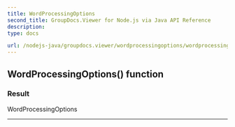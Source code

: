 ```yaml
---
title: WordProcessingOptions
second_title: GroupDocs.Viewer for Node.js via Java API Reference
description: 
type: docs

url: /nodejs-java/groupdocs.viewer/wordprocessingoptions/wordprocessingoptions/
---
```


## WordProcessingOptions() function


### Result
WordProcessingOptions


---


